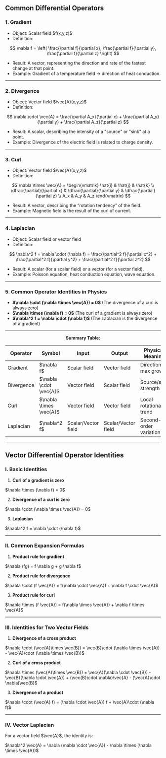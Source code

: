 
## Common Differential Operators

### 1. **Gradient**

* Object: Scalar field \$f(x,y,z)\$
* Definition:

$$
\nabla f = \left( \frac{\partial f}{\partial x}, \frac{\partial f}{\partial y}, \frac{\partial f}{\partial z} \right)
$$

* Result: A vector, representing the direction and rate of the fastest change at that point.
* Example: Gradient of a temperature field → direction of heat conduction.

---

### 2. **Divergence**

* Object: Vector field \$\vec{A}(x,y,z)\$
* Definition:

$$
\nabla \cdot \vec{A} = \frac{\partial A_x}{\partial x} + \frac{\partial A_y}{\partial y} + \frac{\partial A_z}{\partial z}
$$

* Result: A scalar, describing the intensity of a "source" or "sink" at a point.
* Example: Divergence of the electric field is related to charge density.

---

### 3. **Curl**

* Object: Vector field \$\vec{A}(x,y,z)\$
* Definition:

$$
\nabla \times \vec{A} =
\begin{vmatrix}
\hat{i} & \hat{j} & \hat{k} \\
\dfrac{\partial}{\partial x} & \dfrac{\partial}{\partial y} & \dfrac{\partial}{\partial z} \\
A_x & A_y & A_z
\end{vmatrix}
$$

* Result: A vector, describing the “rotation tendency” of the field.
* Example: Magnetic field is the result of the curl of current.

---

### 4. **Laplacian**

* Object: Scalar field or vector field
* Definition:

$$
\nabla^2 f = \nabla \cdot (\nabla f) = \frac{\partial^2 f}{\partial x^2} + \frac{\partial^2 f}{\partial y^2} + \frac{\partial^2 f}{\partial z^2}
$$

* Result: A scalar (for a scalar field) or a vector (for a vector field).
* Example: Poisson equation, heat conduction equation, wave equation.

---

### 5. **Common Operator Identities in Physics**

* **\$\nabla \cdot (\nabla \times \vec{A}) = 0\$**
  (The divergence of a curl is always zero)
* **\$\nabla \times (\nabla f) = 0\$**
  (The curl of a gradient is always zero)
* **\$\nabla^2 f = \nabla \cdot (\nabla f)\$**
  (The Laplacian is the divergence of a gradient)

---

<div align="center">

**Summary Table:**

| Operator   | Symbol                    | Input               | Output              | Physical Meaning        |
| ---------- | ------------------------- | ------------------- | ------------------- | ----------------------- |
| Gradient   | \$\nabla f\$              | Scalar field        | Vector field        | Direction of max growth |
| Divergence | \$\nabla \cdot \vec{A}\$  | Vector field        | Scalar field        | Source/sink strength    |
| Curl       | \$\nabla \times \vec{A}\$ | Vector field        | Vector field        | Local rotational trend  |
| Laplacian  | \$\nabla^2 f\$            | Scalar/Vector field | Scalar/Vector field | Second-order variation  |

</div>

---

## Vector Differential Operator Identities

### I. Basic Identities

1. **Curl of a gradient is zero**

\$\nabla \times (\nabla f) = 0\$

2. **Divergence of a curl is zero**

\$\nabla \cdot (\nabla \times \vec{A}) = 0\$

3. **Laplacian**

\$\nabla^2 f = \nabla \cdot (\nabla f)\$

---

### II. Common Expansion Formulas

1. **Product rule for gradient**

\$\nabla (fg) = f \nabla g + g \nabla f\$

2. **Product rule for divergence**

\$\nabla \cdot (f \vec{A}) = f(\nabla \cdot \vec{A}) + \nabla f \cdot \vec{A}\$

3. **Product rule for curl**

\$\nabla \times (f \vec{A}) = f(\nabla \times \vec{A}) + \nabla f \times \vec{A}\$

---

### III. Identities for Two Vector Fields

1. **Divergence of a cross product**

\$\nabla \cdot (\vec{A}\times \vec{B}) = \vec{B}\cdot (\nabla \times \vec{A}) - \vec{A}\cdot (\nabla \times \vec{B})\$

2. **Curl of a cross product**

\$\nabla \times (\vec{A}\times \vec{B}) = \vec{A}(\nabla \cdot \vec{B}) - \vec{B}(\nabla \cdot \vec{A}) + (\vec{B}\cdot \nabla)\vec{A} - (\vec{A}\cdot \nabla)\vec{B}\$

3. **Divergence of a product**

\$\nabla \cdot (\vec{A} f) = (\nabla \cdot \vec{A}) f + \vec{A}\cdot (\nabla f)\$

---

### IV. Vector Laplacian

For a vector field \$\vec{A}\$, the identity is:

\$\nabla^2 \vec{A} = \nabla (\nabla \cdot \vec{A}) - \nabla \times (\nabla \times \vec{A})\$


